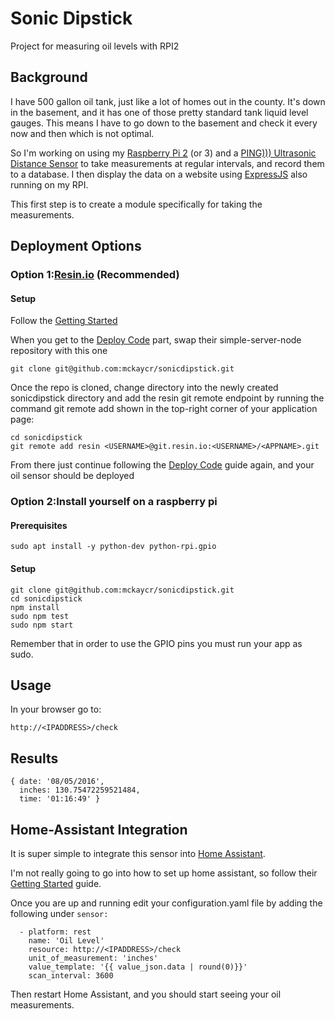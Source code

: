 # Sonic Dipstick
Project for measuring oil levels with RPI2

## Background
I have 500 gallon oil tank, just like a lot of homes out in the county.  It's down in the basement, and it has one of those pretty standard tank liquid level gauges.  This means I have to go down to the basement and check it every now and then which is not optimal.

So I'm working on using my [Raspberry Pi 2](https://www.raspberrypi.org/products/raspberry-pi-2-model-b/) (or 3) and a [PING))) Ultrasonic Distance Sensor](https://www.parallax.com/product/28015) to take measurements at regular intervals, and record them to a database.  I then display the data on a website using [ExpressJS](http://expressjs.com/) also running on my RPI.

This first step is to create a module specifically for taking the measurements.
## Deployment Options
### Option 1:[Resin.io](https://resin.io) (Recommended)
#### Setup
Follow the [Getting Started](https://docs.resin.io/raspberrypi3/nodejs/getting-started/)

When you get to the [Deploy Code](https://docs.resin.io/raspberrypi3/nodejs/getting-started/#deploy-code) part, swap their simple-server-node repository with this one
```
git clone git@github.com:mckaycr/sonicdipstick.git
```
Once the repo is cloned, change directory into the newly created sonicdipstick directory and add the resin git remote endpoint by running the command git remote add shown in the top-right corner of your application page:
```
cd sonicdipstick
git remote add resin <USERNAME>@git.resin.io:<USERNAME>/<APPNAME>.git
```
From there just continue following the [Deploy Code](https://docs.resin.io/raspberrypi3/nodejs/getting-started/#deploy-code) guide again, and your oil sensor should be deployed
### Option 2:Install yourself on a raspberry pi
#### Prerequisites
```
sudo apt install -y python-dev python-rpi.gpio
```
#### Setup
```
git clone git@github.com:mckaycr/sonicdipstick.git
cd sonicdipstick
npm install
sudo npm test
sudo npm start
```
Remember that in order to use the GPIO pins you must run your app as sudo.
## Usage
In your browser go to:
```
http://<IPADDRESS>/check
```
## Results
```
{ date: '08/05/2016',
  inches: 130.75472259521484,
  time: '01:16:49' }
```
## Home-Assistant Integration
It is super simple to integrate this sensor into [Home Assistant](https://home-assistant.io/).

I'm not really going to go into how to set up home assistant, so follow their [Getting Started](https://home-assistant.io/getting-started/) guide.

Once you are up and running edit your configuration.yaml file by adding the following under ```sensor:```
```
  - platform: rest
    name: 'Oil Level'
    resource: http://<IPADDRESS>/check
    unit_of_measurement: 'inches'
    value_template: '{{ value_json.data | round(0)}}'
    scan_interval: 3600
```
Then restart Home Assistant, and you should start seeing your oil measurements.